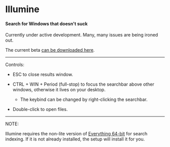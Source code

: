 # Illumine

#### Search for Windows that doesn't suck

Currently under active development. Many, many issues are being ironed out.

The current beta [can be downloaded here](https://github.com/luketimothyjones/Illumine/releases/download/v0.0.6-beta/Illumine.Setup.exe).

---

Controls:

- ESC to close results window.

- CTRL + WIN + Period (full-stop) to focus the searchbar above other windows, otherwise it lives on your desktop.

  - The keybind can be changed by right-clicking the searchbar.

- Double-click to open files.

---

NOTE:  

Illumine requires the non-lite version of [Everything 64-bit](https://www.voidtools.com/downloads/) for search indexing. If it is not already installed, the setup will install it for you.
